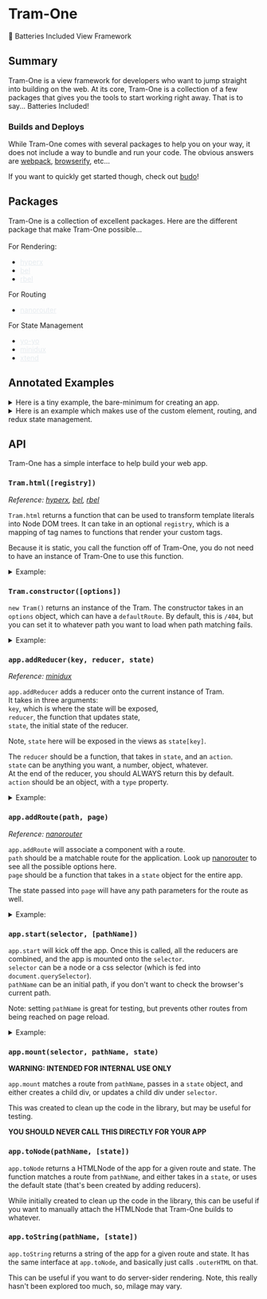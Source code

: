 # Tram-One
🚋 Batteries Included View Framework

## Summary
Tram-One is a view framework for developers who want to jump straight into
building on the web. At its core, Tram-One is a collection of a few packages
that gives you the tools to start working right away. That is to say...
Batteries Included!

### Builds and Deploys
While Tram-One comes with several packages to help you on your way, it does
not include a way to bundle and run your code. The obvious answers are
[webpack](https://www.npmjs.com/package/webpack),
[browserify](https://www.npmjs.com/package/browserify), etc...  

If you want to quickly get started though, check out [budo](https://www.npmjs.com/package/budo)!

## Packages
<div>

  Tram-One is a collection of excellent packages.
  Here are the different package that make Tram-One possible...
  <br><br>
  For Rendering:
  <ul style="margin-top: 0px">
    <li><a style="color: #e6ebef;"href="https://github.com/substack/hyperx">hyperx</a></li>
    <li><a style="color: #e6ebef;" href="https://github.com/shama/bel">bel</a></li>
    <li><a style="color: #e6ebef;" href="https://github.com/aaaristo/rbel">rbel</a></li>
  </ul>

  For Routing
  <ul style="margin-top: 0px">
    <li><a style="color: #e6ebef;" href="https://github.com/yoshuawuyts/nanorouter">nanorouter</a></li>
  </ul>

  For State Management
  <ul style="margin-top: 0px">
    <li><a style="color: #e6ebef;" href="https://github.com/maxogden/yo-yo">yo-yo</a></li>
    <li><a style="color: #e6ebef;" href="https://github.com/freeman-lab/minidux">minidux</a></li>
    <li><a style="color: #e6ebef;" href="https://github.com/Raynos/xtend">xtend</a></li>
  </ul>

</div>

## Annotated Examples
<details>
<summary>
Here is a tiny example, the bare-minimum for
creating an app.
</summary>

```js
Tram = require('tram-one')    // pull in the library
const app = new Tram()        // create an instance of Tram-One

// create the html function
const html = Tram.html()

// home page to load on the main route
const home = () => {

  // we use html takes in a template literal of your standard HTML
  return html`
    <div>
      🚋 Fun Times on Tram-One!
    </div>
  `
}

// add routes, by using path matchers with function components
app.addRoute('/', home)

// attach the app to an element with the class 'main'
app.start('.main')
```

</details>

<details>
<summary>
Here is an example which makes use of the custom
element, routing, and redux state management.
</summary>

```js
Tram = require('tram-one')    // pull in the library
const app = new Tram()        // create an instance of Tram-One

// create the html function, with no registry
const html = Tram.html()

// create a custom element to display a color option
const colorElement = (attrs, children) => {
  return html`
    <button onclick=${attrs.onclick}>${children}</button>
  `
}

// create a new html function, with color-button
// the key can be any format, capitalize, kebab, whatever!
const cHtml = Tram.html({
  'color-button': colorElement
})

// create a reducer, that handles changing the color of the app
const colorReducer = (state, action) => {
  switch(action.type) {
    case('SET_COLOR'):
      return action.color
    default:
      return state            // you must ALWAYS return the state by default
  }
}

// home page to load on the main route
const home = (state) => {

  // actionCreator that dispatches to the reducer
  const onSetColor = (color) => () => {
    state.dispatch({type: 'SET_COLOR', color})
  }

  // we use cHtml so that we have color-button available in the template
  return cHtml`
    <div>
      I think the best color for this wall is... ${state.color}!
      or maybe it's...
      <color-button onclick=${onSetColor('blue')}>blue</color-button>
      <color-button onclick=${onSetColor('red')}>red</color-button>
      <color-button onclick=${onSetColor('green')}>green</color-button>
    </div>
  `
}

// page to render on the unmatched routes (which by default go to 404)
const noPage = (state) => {
  return cHtml`
    <div>
      <h1>404!</h1>
      Sorry pal, no page here...
    </div>
  `
}

// add routes, by using path matchers with function components
app.addRoute('/', home)
app.addRoute('/404', noPage)

// add reducer, map all state values to 'color', and set the initial value to 'blue'
app.addReducer('color', colorReducer, 'blue')
app.start('.main')
```

</details>

## API
Tram-One has a simple interface to help build your web app.

### `Tram.html([registry])`
_Reference: [hyperx](https://github.com/substack/hyperx),
[bel](https://github.com/shama/bel),
[rbel](https://github.com/aaaristo/rbel)_

`Tram.html` returns a function that can be used to transform
template literals into Node DOM trees.
It can take in an optional `registry`, which is a mapping of tag
names to functions that render your custom tags.

Because it is static, you call the function off of Tram-One, you
do not need to have an instance of Tram-One to use this function.

<details>
<summary>
Example:
</summary>

```js
/* pageWraper.js (custom element) */
const html = Tram.html()

module.exports = (attrs, children) => {
  return html`
    <div style=${attrs.style}>
      <h1>Tram-One!</h1>
      <div style='padding-left: 2em'>
        ${children}
      </div>
    </div>
  `
}

/* index.js */
const pageWraper = require('./pageWraper')
const html = Tram.html({
  // can map with kebab
  'page-wraper': pageWraper,
  // or with capitalization
  'PageWraper': pageWraper,
  // or whatever
  'wrap': pageWraper
})

const home = (state) => {
  return html`
    <wrap>
      This is my shiny app!
    </wrap>
  `
}
```

</details>

### `Tram.constructor([options])`
`new Tram()` returns an instance of the Tram. The constructor
takes in an `options` object, which can have a `defaultRoute`.
By default, this is `/404`, but you can set it to whatever path
you want to load when path matching fails.

<details>
<summary>
Example:
</summary>

```js
/* index.js */
// let's have all routes go to home
const app = new Tram({defaultRoute: '/'})
const html = Tram.html()

const home = (state) => {
  return html`<div>This is my shiny app!</div>`
}

app.addRoute('/', home)
```

</details>

### `app.addReducer(key, reducer, state)`
_Reference: [minidux](https://github.com/freeman-lab/minidux)_

`app.addReducer` adds a reducer onto the current instance of Tram.  
It takes in three arguments:  
`key`, which is where the state will be exposed,  
`reducer`, the function that updates state,  
`state`, the initial state of the reducer.

Note, `state` here will be exposed in the views as `state[key]`.

The `reducer` should be a function, that takes in `state`, and an `action`.   
`state` can be anything you want, a number, object, whatever.  
At the end of the reducer, you should ALWAYS return this by default.   
`action` should be an object, with a `type` property.

<details>
<summary>
Example:
</summary>

```js
/* index.js */
const app = new Tram()
const html = Tram.html()

// in this example, state is a number (the votes)
// but in a larger app, this could be an object
// with multiple key-value pairs
const counterReducer = (state, action) => {
  switch(action.type) {
    case('UP'):
      return state + 1
    case('DOWN'):
      return state - 1
    default:
      return state
  }
}

const home = (state) => {
  const upvote = () => {
    state.dispatch({type: 'UP'})
  }
  const downvote = () => {
    state.dispatch({type: 'DOWN'})
  }

  return html`
    <div>
      <h1> Votes: ${state.votes}
      <button onclick=${upvote}>UPVOTE</button>
      <button onclick=${downvote}>DOWNVOTE</button>
    </div>
  `
}

app.addReducer('votes', counterReducer, 0)
```

</details>

### `app.addRoute(path, page)`
_Reference: [nanorouter](https://github.com/yoshuawuyts/nanorouter)_

`app.addRoute` will associate a component with a route.  
`path` should be a matchable route for the application. Look up
[nanorouter](https://github.com/yoshuawuyts/nanorouter)
to see all the possible options here.  
`page` should be a function that takes in a `state` object for the entire app.

The state passed into `page` will have any path parameters for the route as well.

<details>
<summary>
Example:
</summary>

```js
/* index.js */
const app = new Tram()
const html = Tram.html()

const homePage = (state) => {
  return html`<div>This is my shiny app!</div>`
}

const colorPage = (state) => {
  const style = `
    background: ${state.color};
    width: 100px;
    height: 100px;
  `
  return html`<div style=${style}></div>`
}

const noPage = (state) => {
  return html`<div>Oh no! We couldn't find what you were looking for</div>`
}

app.addRoute('/', homePage)
app.addRoute('/:color', colorPage)
app.addRoute('/404', noPage)
```

</details>

### `app.start(selector, [pathName])`

`app.start` will kick off the app. Once this is called, all the reducers
are combined, and the app is mounted onto the `selector`.  
`selector` can be a node or a css selector (which is fed into
`document.querySelector`).  
`pathName` can be an initial path, if you don't want to check the browser's
current path.

Note: setting `pathName` is great for testing, but prevents other routes from
being reached on page reload.

<details>
<summary>
Example:
</summary>

```html
/* index.html */
<html>
  <head>
    <title>Tram One</title>
  </head>
  <body>
    <div class="main"></div>
    <script src="/index.js"></script>
  </body>
</html>
```

```js
/* index.js */
const app = new Tram()
const html = Tram.html()

const homePage = (state) => {
  return html`<div>This is my shiny app!</div>`
}

app.addRoute('/', homePage)
app.start('.main')
```

</details>

### `app.mount(selector, pathName, state)`
**WARNING: INTENDED FOR INTERNAL USE ONLY**

`app.mount` matches a route from `pathName`, passes in a `state` object,
and either creates a child div, or updates a child div under `selector`.

This was created to clean up the code in the library, but may be useful for
testing.

**YOU SHOULD NEVER CALL THIS DIRECTLY FOR YOUR APP**

### `app.toNode(pathName, [state])`

`app.toNode` returns a HTMLNode of the app for a given route and state. The
function matches a route from `pathName`, and either takes in a `state`, or
uses the default state (that's been created by adding reducers).

While initially created to clean up the code in the library, this can be useful
if you want to manually attach the HTMLNode that Tram-One builds to whatever.

### `app.toString(pathName, [state])`

`app.toString` returns a string of the app for a given route and state. It has
the same interface at `app.toNode`, and basically just calls `.outerHTML` on that.

This can be useful if you want to do server-sider rendering. Note, this really
hasn't been explored too much, so, milage may vary.
